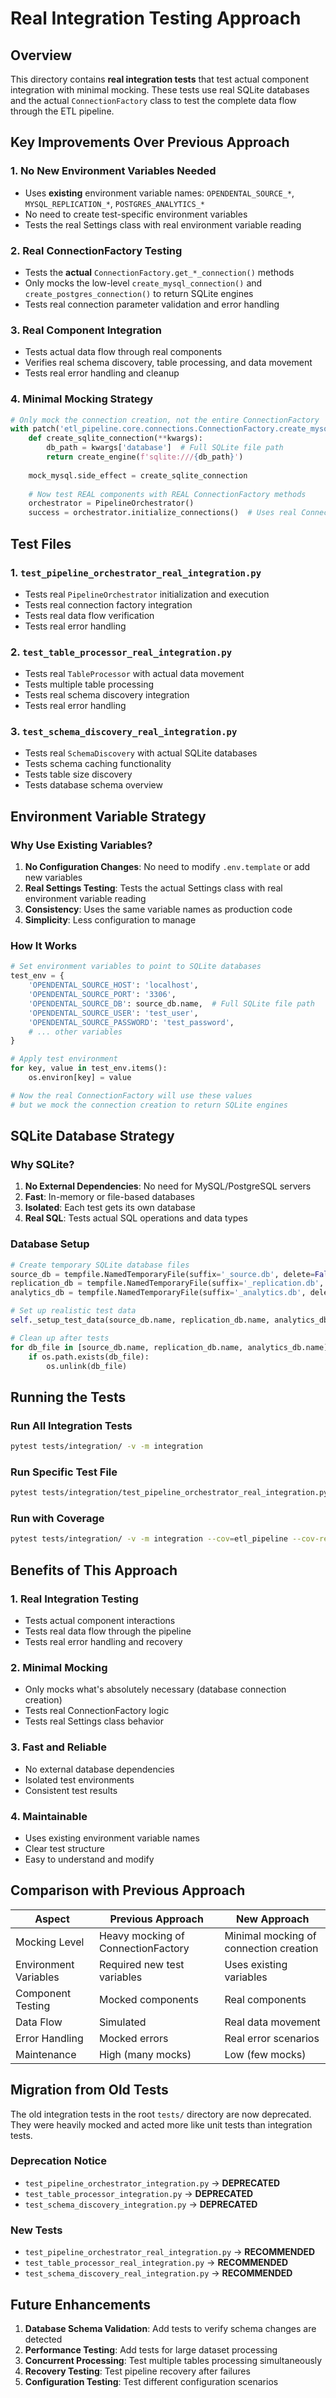 # Real Integration Testing Approach

## Overview

This directory contains **real integration tests** that test actual component integration with 
minimal mocking. These tests use real SQLite databases and the actual `ConnectionFactory` class to
 test the complete data flow through the ETL pipeline.

## Key Improvements Over Previous Approach

### 1. **No New Environment Variables Needed**
- Uses **existing** environment variable names: `OPENDENTAL_SOURCE_*`, `MYSQL_REPLICATION_*`, `POSTGRES_ANALYTICS_*`
- No need to create test-specific environment variables
- Tests the real Settings class with real environment variable reading

### 2. **Real ConnectionFactory Testing**
- Tests the **actual** `ConnectionFactory.get_*_connection()` methods
- Only mocks the low-level `create_mysql_connection()` and `create_postgres_connection()` to return SQLite engines
- Tests real connection parameter validation and error handling

### 3. **Real Component Integration**
- Tests actual data flow through real components
- Verifies real schema discovery, table processing, and data movement
- Tests real error handling and cleanup

### 4. **Minimal Mocking Strategy**
```python
# Only mock the connection creation, not the entire ConnectionFactory
with patch('etl_pipeline.core.connections.ConnectionFactory.create_mysql_connection') as mock_mysql:
    def create_sqlite_connection(**kwargs):
        db_path = kwargs['database']  # Full SQLite file path
        return create_engine(f'sqlite:///{db_path}')
    
    mock_mysql.side_effect = create_sqlite_connection
    
    # Now test REAL components with REAL ConnectionFactory methods
    orchestrator = PipelineOrchestrator()
    success = orchestrator.initialize_connections()  # Uses real ConnectionFactory
```

## Test Files

### 1. `test_pipeline_orchestrator_real_integration.py`
- Tests real `PipelineOrchestrator` initialization and execution
- Tests real connection factory integration
- Tests real data flow verification
- Tests real error handling

### 2. `test_table_processor_real_integration.py`
- Tests real `TableProcessor` with actual data movement
- Tests multiple table processing
- Tests real schema discovery integration
- Tests real error handling

### 3. `test_schema_discovery_real_integration.py`
- Tests real `SchemaDiscovery` with actual SQLite databases
- Tests schema caching functionality
- Tests table size discovery
- Tests database schema overview

## Environment Variable Strategy

### Why Use Existing Variables?
1. **No Configuration Changes**: No need to modify `.env.template` or add new variables
2. **Real Settings Testing**: Tests the actual Settings class with real environment variable reading
3. **Consistency**: Uses the same variable names as production code
4. **Simplicity**: Less configuration to manage

### How It Works
```python
# Set environment variables to point to SQLite databases
test_env = {
    'OPENDENTAL_SOURCE_HOST': 'localhost',
    'OPENDENTAL_SOURCE_PORT': '3306',
    'OPENDENTAL_SOURCE_DB': source_db.name,  # Full SQLite file path
    'OPENDENTAL_SOURCE_USER': 'test_user',
    'OPENDENTAL_SOURCE_PASSWORD': 'test_password',
    # ... other variables
}

# Apply test environment
for key, value in test_env.items():
    os.environ[key] = value

# Now the real ConnectionFactory will use these values
# but we mock the connection creation to return SQLite engines
```

## SQLite Database Strategy

### Why SQLite?
1. **No External Dependencies**: No need for MySQL/PostgreSQL servers
2. **Fast**: In-memory or file-based databases
3. **Isolated**: Each test gets its own database
4. **Real SQL**: Tests actual SQL operations and data types

### Database Setup
```python
# Create temporary SQLite database files
source_db = tempfile.NamedTemporaryFile(suffix='_source.db', delete=False)
replication_db = tempfile.NamedTemporaryFile(suffix='_replication.db', delete=False)
analytics_db = tempfile.NamedTemporaryFile(suffix='_analytics.db', delete=False)

# Set up realistic test data
self._setup_test_data(source_db.name, replication_db.name, analytics_db.name)

# Clean up after tests
for db_file in [source_db.name, replication_db.name, analytics_db.name]:
    if os.path.exists(db_file):
        os.unlink(db_file)
```

## Running the Tests

### Run All Integration Tests
```bash
pytest tests/integration/ -v -m integration
```

### Run Specific Test File
```bash
pytest tests/integration/test_pipeline_orchestrator_real_integration.py -v
```

### Run with Coverage
```bash
pytest tests/integration/ -v -m integration --cov=etl_pipeline --cov-report=html
```

## Benefits of This Approach

### 1. **Real Integration Testing**
- Tests actual component interactions
- Tests real data flow through the pipeline
- Tests real error handling and recovery

### 2. **Minimal Mocking**
- Only mocks what's absolutely necessary (database connection creation)
- Tests real ConnectionFactory logic
- Tests real Settings class behavior

### 3. **Fast and Reliable**
- No external database dependencies
- Isolated test environments
- Consistent test results

### 4. **Maintainable**
- Uses existing environment variable names
- Clear test structure
- Easy to understand and modify

## Comparison with Previous Approach

| Aspect | Previous Approach | New Approach |
|--------|------------------|--------------|
| Mocking Level | Heavy mocking of ConnectionFactory | Minimal mocking of connection creation |
| Environment Variables | Required new test variables | Uses existing variables |
| Component Testing | Mocked components | Real components |
| Data Flow | Simulated | Real data movement |
| Error Handling | Mocked errors | Real error scenarios |
| Maintenance | High (many mocks) | Low (few mocks) |

## Migration from Old Tests

The old integration tests in the root `tests/` directory are now deprecated. They were heavily mocked and acted more like unit tests than integration tests.

### Deprecation Notice
- `test_pipeline_orchestrator_integration.py` → **DEPRECATED**
- `test_table_processor_integration.py` → **DEPRECATED**  
- `test_schema_discovery_integration.py` → **DEPRECATED**

### New Tests
- `test_pipeline_orchestrator_real_integration.py` → **RECOMMENDED**
- `test_table_processor_real_integration.py` → **RECOMMENDED**
- `test_schema_discovery_real_integration.py` → **RECOMMENDED**

## Future Enhancements

1. **Database Schema Validation**: Add tests to verify schema changes are detected
2. **Performance Testing**: Add tests for large dataset processing
3. **Concurrent Processing**: Test multiple tables processing simultaneously
4. **Recovery Testing**: Test pipeline recovery after failures
5. **Configuration Testing**: Test different configuration scenarios 